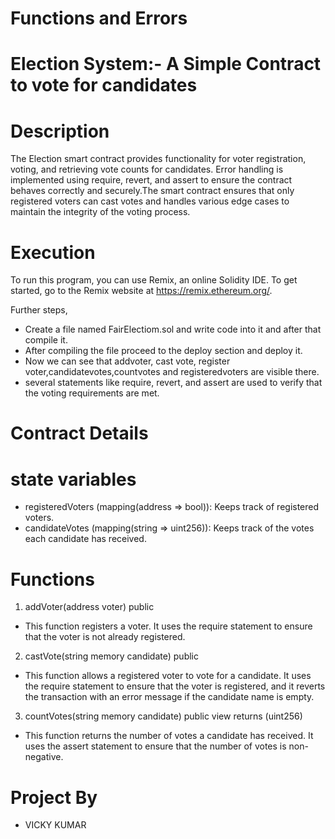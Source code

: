 # Functions and Errors
# Election System:- A Simple Contract to vote for candidates 
# Description 
The Election smart contract provides functionality for voter registration, voting, and retrieving vote counts for candidates. Error handling is implemented using require, revert, and assert to ensure the contract behaves correctly and securely.The smart contract ensures that only registered voters can cast votes and handles various edge cases to maintain the integrity of the voting process.
# Execution
To run this program, you can use Remix, an online Solidity IDE. To get started, go to the Remix website at https://remix.ethereum.org/.

Further steps,

- Create a file named FairElectiom.sol and  write code into it and after that compile it.
- After compiling the file proceed  to the deploy section and deploy it.
- Now we can see that addvoter, cast vote, register voter,candidatevotes,countvotes and registeredvoters are visible there.
- several statements like require, revert, and assert are used to verify that the voting requirements are met.
# Contract Details
# state variables
- registeredVoters (mapping(address => bool)): Keeps track of registered voters.
- candidateVotes (mapping(string => uint256)): Keeps track of the votes each candidate has received.
# Functions
1. addVoter(address voter) public
- This function registers a voter. It uses the require statement to ensure that the voter is not already registered.
2. castVote(string memory candidate) public
- This function allows a registered voter to vote for a candidate. It uses the require statement to ensure that the voter is registered, and it reverts the transaction with an error message if the candidate name is empty.
3. countVotes(string memory candidate) public view returns (uint256)
- This function returns the number of votes a candidate has received. It uses the assert statement to ensure that the number of votes is non-negative.
# Project By
- VICKY KUMAR




